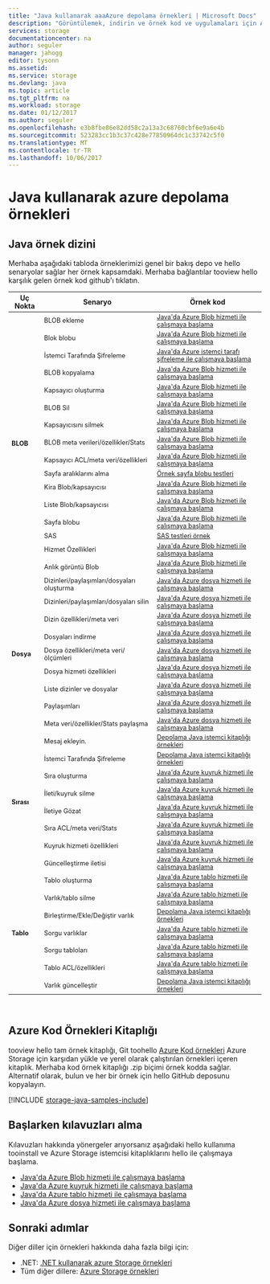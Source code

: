 ```yaml
---
title: "Java kullanarak aaaAzure depolama örnekleri | Microsoft Docs"
description: "Görüntülemek, indirin ve örnek kod ve uygulamaları için Azure Storage çalıştırın. BLOB, kuyruklar, tablolar ve dosyaları için örnek hello Java depolama istemcisi kitaplıklarını kullanarak Başlarken bulur."
services: storage
documentationcenter: na
author: seguler
manager: jahogg
editor: tysonn
ms.assetid: 
ms.service: storage
ms.devlang: java
ms.topic: article
ms.tgt_pltfrm: na
ms.workload: storage
ms.date: 01/12/2017
ms.author: seguler
ms.openlocfilehash: e3b8fbe86e82dd58c2a13a3c68760cbf6e9a6e4b
ms.sourcegitcommit: 523283cc1b3c37c428e77850964dc1c33742c5f0
ms.translationtype: MT
ms.contentlocale: tr-TR
ms.lasthandoff: 10/06/2017
---
```

# <a name="azure-storage-samples-using-java"></a>Java kullanarak azure depolama örnekleri

## <a name="java-sample-index"></a>Java örnek dizini

Merhaba aşağıdaki tabloda örneklerimizi genel bir bakış depo ve hello senaryolar sağlar her örnek kapsamdaki. Merhaba bağlantılar tooview hello karşılık gelen örnek kod github'ı tıklatın.

<table style="font-size:90%"><thead><tr><th style="font-size:110%">Uç Nokta</th><th style="font-size:110%">Senaryo</th><th style="font-size:110%">Örnek kod</th></tr></thead><tbody> 
<tr> 
<td rowspan="16"><b>BLOB</b></td>
<td>BLOB ekleme</td> 
<td><a href="https://github.com/Azure-Samples/storage-blob-java-getting-started/blob/master/src/BlobBasics.java">Java'da Azure Blob hizmeti ile çalışmaya başlama</a></td> 
</tr> 
<tr> 
<td>Blok blobu</td>
<td><a href="https://github.com/Azure-Samples/storage-blob-java-getting-started/blob/master/src/BlobBasics.java">Java'da Azure Blob hizmeti ile çalışmaya başlama</a></td>
</tr> 
<tr> 
<td>İstemci Tarafında Şifreleme</td>
<td><a href="https://github.com/Azure-Samples/storage-java-client-side-encryption">Java'da Azure istemci tarafı şifreleme ile çalışmaya başlama</a></td>
</tr> 
<tr> 
<td>BLOB kopyalama</td>
<td><a href="https://github.com/Azure-Samples/storage-blob-java-getting-started/blob/master/src/BlobBasics.java">Java'da Azure Blob hizmeti ile çalışmaya başlama</a></td>
</tr> 
<tr> 
<td>Kapsayıcı oluşturma</td>
<td><a href="https://github.com/Azure-Samples/storage-blob-java-getting-started/blob/master/src/BlobBasics.java">Java'da Azure Blob hizmeti ile çalışmaya başlama</a></td>
</tr> 
<tr> 
<td>BLOB Sil</td>
<td><a href="https://github.com/Azure-Samples/storage-blob-java-getting-started/blob/master/src/BlobBasics.java">Java'da Azure Blob hizmeti ile çalışmaya başlama</a></td>
</tr> 
<tr> 
<td>Kapsayıcısını silmek</td>
<td><a href="https://github.com/Azure-Samples/storage-blob-java-getting-started/blob/master/src/BlobBasics.java">Java'da Azure Blob hizmeti ile çalışmaya başlama</a></td>
</tr> 
<tr> 
<td>BLOB meta verileri/özellikler/Stats</td>
<td><a href="https://github.com/Azure-Samples/storage-blob-java-getting-started/blob/master/src/BlobAdvanced.java">Java'da Azure Blob hizmeti ile çalışmaya başlama</a></td>
</tr> 
<tr> 
<td>Kapsayıcı ACL/meta veri/özellikleri</td>
<td><a href="https://github.com/Azure-Samples/storage-blob-java-getting-started/blob/master/src/BlobAdvanced.java">Java'da Azure Blob hizmeti ile çalışmaya başlama</a></td>
</tr> 
<tr> 
<td>Sayfa aralıklarını alma</td>
<td><a href="https://github.com/Azure/azure-storage-java/blob/master/microsoft-azure-storage-test/src/com/microsoft/azure/storage/blob/CloudPageBlobTests.java">Örnek sayfa blobu testleri</a></td>
</tr> 
<tr> 
<td>Kira Blob/kapsayıcısı</td>
<td><a href="https://github.com/Azure-Samples/storage-blob-java-getting-started/blob/master/src/BlobBasics.java">Java'da Azure Blob hizmeti ile çalışmaya başlama</a></td>
</tr> 
<tr> 
<td>Liste Blob/kapsayıcısı</td>
<td><a href="https://github.com/Azure-Samples/storage-blob-java-getting-started/blob/master/src/BlobBasics.java">Java'da Azure Blob hizmeti ile çalışmaya başlama</a></td>
</tr> 
<tr> 
<td>Sayfa blobu</td>
<td><a href="https://github.com/Azure-Samples/storage-blob-java-getting-started/blob/master/src/BlobBasics.java">Java'da Azure Blob hizmeti ile çalışmaya başlama</a></td>
</tr>
<tr> 
<td>SAS</td>
<td><a href="https://github.com/Azure/azure-storage-java/blob/master/microsoft-azure-storage-test/src/com/microsoft/azure/storage/blob/SasTests.java">SAS testleri örnek</a></td>
</tr>   
<tr> 
<td>Hizmet Özellikleri</td>
<td><a href="https://github.com/Azure-Samples/storage-blob-java-getting-started/blob/master/src/BlobAdvanced.java">Java'da Azure Blob hizmeti ile çalışmaya başlama</a></td>
</tr>           
<tr> 
<td>Anlık görüntü Blob</td>
<td><a href="https://github.com/Azure-Samples/storage-blob-java-getting-started/blob/master/src/BlobBasics.java">Java'da Azure Blob hizmeti ile çalışmaya başlama</a></td>
</tr> 
<tr> 
<td rowspan="9"><b>Dosya</b></td>
<td>Dizinleri/paylaşımları/dosyaları oluşturma</td> 
<td><a href="https://github.com/Azure-Samples/storage-file-java-getting-started/blob/master/src/FileBasics.java">Java'da Azure dosya hizmeti ile çalışmaya başlama</a></td> 
</tr>
<tr> 
<td>Dizinleri/paylaşımları/dosyaları silin</td> 
<td><a href="https://github.com/Azure-Samples/storage-file-java-getting-started/blob/master/src/FileBasics.java">Java'da Azure dosya hizmeti ile çalışmaya başlama</a></td> 
</tr> 
<tr> 
<td>Dizin özellikleri/meta veri</td> 
<td><a href="https://github.com/Azure-Samples/storage-file-java-getting-started/blob/master/src/FileAdvanced.java">Java'da Azure dosya hizmeti ile çalışmaya başlama</a></td> 
</tr> 
<tr> 
<td>Dosyaları indirme</td> 
<td><a href="https://github.com/Azure-Samples/storage-file-java-getting-started/blob/master/src/FileBasics.java">Java'da Azure dosya hizmeti ile çalışmaya başlama</a></td> 
</tr> 
<tr> 
<td>Dosya özellikleri/meta veri/ölçümleri</td> 
<td><a href="https://github.com/Azure-Samples/storage-file-java-getting-started/blob/master/src/FileAdvanced.java">Java'da Azure dosya hizmeti ile çalışmaya başlama</a></td> 
</tr> 
<tr> 
<td>Dosya hizmeti özellikleri</td> 
<td><a href="https://github.com/Azure-Samples/storage-file-java-getting-started/blob/master/src/FileAdvanced.java">Java'da Azure dosya hizmeti ile çalışmaya başlama</a></td> 
</tr> 
<tr> 
<td>Liste dizinler ve dosyalar</td> 
<td><a href="https://github.com/Azure-Samples/storage-file-java-getting-started/blob/master/src/FileBasics.java">Java'da Azure dosya hizmeti ile çalışmaya başlama</a></td> 
</tr>
<tr> 
<td>Paylaşımları</td> 
<td><a href="https://github.com/Azure-Samples/storage-file-java-getting-started/blob/master/src/FileBasics.java">Java'da Azure dosya hizmeti ile çalışmaya başlama</a></td> 
</tr>
<tr> 
<td>Meta veri/özellikler/Stats paylaşma</td> 
<td><a href="https://github.com/Azure-Samples/storage-file-java-getting-started/blob/master/src/FileAdvanced.java">Java'da Azure dosya hizmeti ile çalışmaya başlama</a></td> 
</tr>
<tr> 
<td rowspan="8"><b>Sırası</b></td>
<td>Mesaj ekleyin.</td> 
<td><a href="https://github.com/Azure/azure-storage-java/blob/master/microsoft-azure-storage-samples/src/com/microsoft/azure/storage/queue/gettingstarted/QueueBasics.java">Depolama Java istemci kitaplığı örnekleri</a></td> 
</tr> 
<tr> 
<td>İstemci Tarafında Şifreleme</td> 
<td><a href="https://github.com/Azure/azure-storage-java/blob/master/microsoft-azure-storage-samples/src/com/microsoft/azure/storage/encryption/queue/gettingstarted/QueueGettingStarted.java">Depolama Java istemci kitaplığı örnekleri</a></td> 
</tr> 
<tr> 
<td>Sıra oluşturma</td> 
<td><a href="https://github.com/Azure-Samples/storage-queue-java-getting-started/blob/master/src/QueueBasics.java">Java'da Azure kuyruk hizmeti ile çalışmaya başlama</a></td> 
</tr> 
<tr> 
<td>İleti/kuyruk silme</td> 
<td><a href="https://github.com/Azure-Samples/storage-queue-java-getting-started/blob/master/src/QueueBasics.java">Java'da Azure kuyruk hizmeti ile çalışmaya başlama</a></td> 
</tr> 
<tr> 
<td>İletiye Gözat</td> 
<td><a href="https://github.com/Azure-Samples/storage-queue-java-getting-started/blob/master/src/QueueBasics.java">Java'da Azure kuyruk hizmeti ile çalışmaya başlama</a></td> 
</tr> 
<tr> 
<td>Sıra ACL/meta veri/Stats</td> 
<td><a href="https://github.com/Azure-Samples/storage-queue-java-getting-started/blob/master/src/QueueAdvanced.java">Java'da Azure kuyruk hizmeti ile çalışmaya başlama</a></td> 
</tr> 
<tr> 
<td>Kuyruk hizmeti özellikleri</td> 
<td><a href="https://github.com/Azure-Samples/storage-queue-java-getting-started/blob/master/src/QueueAdvanced.java">Java'da Azure kuyruk hizmeti ile çalışmaya başlama</a></td> 
</tr> 
<tr> 
<td>Güncelleştirme iletisi</td> 
<td><a href="https://github.com/Azure-Samples/storage-queue-java-getting-started/blob/master/src/QueueBasics.java">Java'da Azure kuyruk hizmeti ile çalışmaya başlama</a></td> 
</tr> 
<tr> 
<td rowspan="7"><b>Tablo</b></td>
<td>Tablo oluşturma</td> 
<td><a href="https://github.com/Azure-Samples/storage-table-java-getting-started/blob/master/src/TableBasics.java">Java'da Azure tablo hizmeti ile çalışmaya başlama</a></td> 
</tr> 
<tr> 
<td>Varlık/tablo silme</td> 
<td><a href="https://github.com/Azure-Samples/storage-table-java-getting-started/blob/master/src/TableBasics.java">Java'da Azure tablo hizmeti ile çalışmaya başlama</a></td> 
</tr> 
<tr> 
<td>Birleştirme/Ekle/Değiştir varlık</td> 
<td><a href="https://github.com/Azure/azure-storage-java/blob/master/microsoft-azure-storage-samples/src/com/microsoft/azure/storage/table/gettingtstarted/TableBasics.java">Depolama Java istemci kitaplığı örnekleri</a></td> 
</tr> 
<tr> 
<td>Sorgu varlıklar</td> 
<td><a href="https://github.com/Azure-Samples/storage-table-java-getting-started/blob/master/src/TableBasics.java">Java'da Azure tablo hizmeti ile çalışmaya başlama</a></td> 
</tr> 
<tr> 
<td>Sorgu tabloları</td> 
<td><a href="https://github.com/Azure-Samples/storage-table-java-getting-started/blob/master/src/TableBasics.java">Java'da Azure tablo hizmeti ile çalışmaya başlama</a></td> 
</tr> 
<tr> 
<td>Tablo ACL/özellikleri</td> 
<td><a href="https://github.com/Azure-Samples/storage-table-java-getting-started/blob/master/src/TableAdvanced.java">Java'da Azure tablo hizmeti ile çalışmaya başlama</a></td> 
</tr> 
<tr> 
<td>Varlık güncelleştir</td> 
<td><a href="https://github.com/Azure/azure-storage-java/blob/master/microsoft-azure-storage-samples/src/com/microsoft/azure/storage/table/gettingtstarted/TableBasics.java">Depolama Java istemci kitaplığı örnekleri</a></td> 
</tr> 
</tbody> 
</table>
<br/>

## <a name="azure-code-samples-library"></a>Azure Kod Örnekleri Kitaplığı

tooview hello tam örnek kitaplığı, Git toohello [Azure Kod örnekleri](https://azure.microsoft.com/resources/samples/?service=storage) Azure Storage için karşıdan yükle ve yerel olarak çalıştırılan örnekleri içeren kitaplık. Merhaba kod örnek kitaplığı .zip biçimi örnek kodda sağlar. Alternatif olarak, bulun ve her bir örnek için hello GitHub deposunu kopyalayın.

[!INCLUDE [storage-java-samples-include](../../includes/storage-java-samples-include.md)]

## <a name="getting-started-guides"></a>Başlarken kılavuzları alma

Kılavuzları hakkında yönergeler arıyorsanız aşağıdaki hello kullanıma tooinstall ve Azure Storage istemcisi kitaplıklarını hello ile çalışmaya başlama.

* [Java'da Azure Blob hizmeti ile çalışmaya başlama](storage-java-how-to-use-blob-storage.md)
* [Java'da Azure kuyruk hizmeti ile çalışmaya başlama](storage-java-how-to-use-queue-storage.md)
* [Java'da Azure tablo hizmeti ile çalışmaya başlama](storage-java-how-to-use-table-storage.md)
* [Java'da Azure dosya hizmeti ile çalışmaya başlama](storage-java-how-to-use-file-storage.md)

## <a name="next-steps"></a>Sonraki adımlar

Diğer diller için örnekleri hakkında daha fazla bilgi için:

* .NET: [.NET kullanarak azure Storage örnekleri](storage-samples-dotnet.md)
* Tüm diğer dillere: [Azure Storage örnekleri](storage-samples.md)
